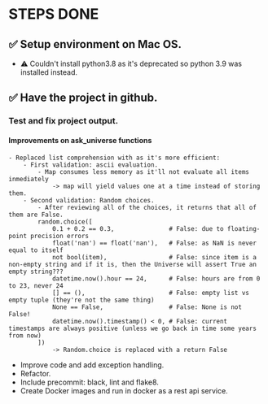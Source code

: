 # STEPS DONE
## ✅ Setup environment on Mac OS.
- ⚠️ Couldn't install python3.8 as it's deprecated so python 3.9 was installed instead.

## ✅ Have the project in github.

### Test and fix project output.
#### Improvements on ask_universe functions
    - Replaced list comprehension with as it's more efficient:
        - First validation: ascii evaluation.
            - Map consumes less memory as it'll not evaluate all items inmediately
                -> map will yield values one at a time instead of storing them.
        - Second validation: Random choices.
            - After reviewing all of the choices, it returns that all of them are False.
            random.choice([
                0.1 + 0.2 == 0.3,               # False: due to floating-point precision errors
                float('nan') == float('nan'),   # False: as NaN is never equal to itself
                not bool(item),                 # False: since item is a non-empty string and if it is, then the Universe will assert True an empty string???
                datetime.now().hour == 24,      # False: hours are from 0 to 23, never 24
                [] == (),                       # False: empty list vs empty tuple (they're not the same thing)
                None == False,                  # False: None is not False!
                datetime.now().timestamp() < 0, # False: current timestamps are always positive (unless we go back in time some years from now)
            ])
                -> Random.choice is replaced with a return False



- Improve code and add exception handling.
- Refactor.
- Include precommit: black, lint and flake8.
- Create Docker images and run in docker as a rest api service.
